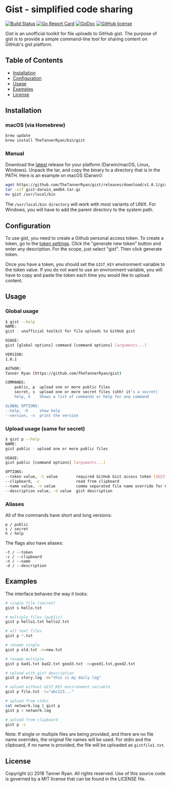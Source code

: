 # Gist - simplified code sharing
[![Build Status](https://travis-ci.org/TheTannerRyan/gist.svg?branch=master)](https://travis-ci.org/TheTannerRyan/gist) [![Go Report Card](https://goreportcard.com/badge/github.com/thetannerryan/gist)](https://goreportcard.com/report/github.com/thetannerryan/gist) [![GoDoc](https://godoc.org/github.com/TheTannerRyan/gist?status.svg)](https://godoc.org/github.com/TheTannerRyan/gist) 
[![GitHub license](https://img.shields.io/github/license/thetannerryan/gist.svg)](https://github.com/TheTannerRyan/gist/blob/master/LICENSE)

Gist is an unofficial toolkit for file uploads to GitHub gist. The purpose of gist is to provide a simple command-line tool for sharing content on GitHub's gist platform.

## Table of Contents
 * [Installation](#installation)
 * [Configuration](#configuration)
 * [Usage](#usage)
 * [Examples](#examples)
 * [License](#license)
 
## Installation

### macOS (via Homebrew)
```sh
brew update
brew install TheTannerRyan/bin/gist
```
### Manual
Download the [latest](https://github.com/TheTannerRyan/gist/releases/latest) release for your platform (Darwin/macOS, Linux, Windows). Unpack the tar, and copy
the binary to a directory that is in the PATH. Here is an example on macOS
(Darwin):
```sh
wget https://github.com/TheTannerRyan/gist/releases/download/v1.0.1/gist-darwin_amd64.tar.gz
tar -xzf gist-darwin_amd64.tar.gz
mv gist /usr/local/bin
```
The `/usr/local/bin directory` will work with most variants of UNIX. For Windows,
you will have to add the parent directory to the system path.

## Configuration
To use gist, you need to create a Github personal access token. To create a
token, go to the [token settings](https://github.com/settings/tokens). Click the "generate new token"
button and enter any description. For the scope, just select "gist". Then click
generate token.

Once you have a token, you should set the `GIST_KEY` environment variable to the
token value. If you do not want to use an environment variable, you will have to
copy and paste the token each time you would like to upload content.

## Usage
### Global usage
```sh
$ gist --help
NAME:
gist - unofficial toolkit for file uploads to GitHub gist

USAGE:
gist [global options] command [command options] [arguments...]

VERSION:
1.0.1

AUTHOR:
Tanner Ryan (https://github.com/TheTannerRyan/gist)

COMMANDS:
    public, p  upload one or more public files
    secret, s  upload one or more secret files (shh! it's a secret)
    help, h    Shows a list of commands or help for one command

GLOBAL OPTIONS:
--help, -h     show help
--version, -v  print the version
```
### Upload usage (same for secret)
```sh
$ gist p --help
NAME:
gist public - upload one or more public files

USAGE:
gist public [command options] [arguments...]

OPTIONS:
--token value, -t value        required GitHub Gist access token [$GIST_KEY]
--clipboard, -c                read from clipboard
--name value, -n value         comma separated file name override for Gist
--description value, -d value  gist description
```
### Aliases
All of the commands have short and long versions:
```
p / public
s / secret
h / help
```
The flags also have aliases:
```
-t / --token
-c / --clipboard
-n / --name
-d / --description
```

## Examples
The interface behaves the way it looks:
```sh
# single file (secret)
gist s hello.txt

# multiple files (public)
gist p hello1.txt hello2.txt

# all text files
gist p *.txt

# rename single
gist p old.txt -n=new.txt

# rename multiple
gist p bad1.txt bad2.txt good3.txt -n=good1.txt,good2.txt

# upload with gist description
gist p story.log -d="this is my daily log"

# upload without GIST_KEY environment variable
gist p file.txt -t="abc123..."

# upload from stdin
cat network.log | gist p
gist p < network.log

# upload from clipboard
gist p -c
```
Note: If single or multiple files are being provided, and there are no file name
overrides, the original file names will be used. For stdin and the clipboard, if
no name is provided, the file will be uploaded as `gistfile1.txt`.

## License
Copyright (c) 2018 Tanner Ryan. All rights reserved. Use of this source code is
governed by a MIT license that can be found in the LICENSE file.
